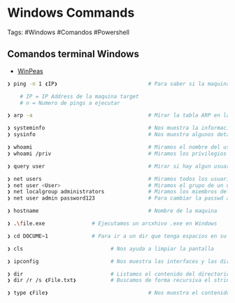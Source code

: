 # Windows Commands

Tags: #Windows #Comandos #Powershell 

## Comandos terminal Windows

* [WinPeas](https://github.com/peass-ng/PEASS-ng/blob/master/winPEAS/winPEASexe/README.md)

```bash
❯ ping -n 1 ❮IP❯                             # Para saber si la maquina esta activa o no (ttl=64 Linux, ttl=128 Windows)

	# IP = IP Address de la maquina target 
	# n = Numero de pings a ejecutar
```

```bash 
❯ arp -a                                     # Mirar la tabla ARP en la maquina actual 
```

```bash 
❯ systeminfo                                 # Nos muestra la informacion de Windows (Parches 'Hotfix', etc...)
❯ sysinfo                                    # Nos muestra algunos detalles de Windows
```

```bash
❯ whoami                                     # Miramos el nombre del usuario
❯ whoami /priv                               # Miramos los privilegios 
```

```bash 
❯ query user                                 # Mirar si hay algun usuario loggeado
```

```bash
❯ net users                                  # Miramos todos los usuarios existentes y sus grupos
❯ net user <User>                            # Miramos el grupo de un usuario especifico como 'administrator'
❯ net localgroup administrators              # Miramos los miembros del grupo administrador
❯ net user admin password123                 # Para cambiar la passwd al usuario admin siendo NT Authority 
```

```bash 
❯ hostname                                   # Nombre de la maquina 
```

```bash
❯ .\file.exe               # Ejecutamos un arcxhivo .exe en Windows 
```

```bash 
❯ cd DOCUME~1              # Para ir a un dir que tenga espacios en su nombre 'Documents and settings', debemos de colocar las 6 primeras letras 
```

```bash
❯ cls                            # Nos ayuda a limpiar la pantalla
```

```bash
❯ ipconfig                       # Nos muestra las interfaces y las direcciones IP y si existen mas subredes, podemos hacer 'Pivoting'
```

```bash
❯ dir                            # Listamos el contenido del directorio
❯ dir /r /s ❮File.txt❯           # Buscamos de forma recursiva el string .txt
```

```bash
❯ type ❮File❯                                # Nos muestra el contenido del archivo
```


